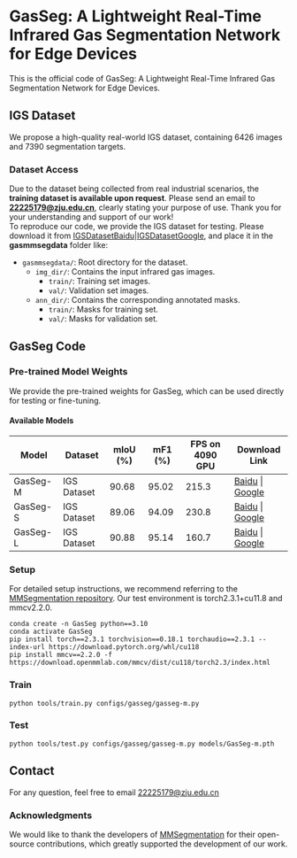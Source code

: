 # GasSeg: A Lightweight Real-Time Infrared Gas Segmentation Network for Edge Devices
This is the official code of GasSeg: A Lightweight Real-Time Infrared Gas Segmentation Network for Edge Devices.
## IGS Dataset
We propose a high-quality real-world IGS dataset, containing 6426 images and 7390 segmentation targets.
### Dataset Access  
Due to the dataset being collected from real industrial scenarios, the **training dataset is available upon request**. Please send an email to **22225179@zju.edu.cn**, clearly stating your purpose of use. 
Thank you for your understanding and support of our work!  
To reproduce our code, we provide the IGS dataset for testing. Please download it from [IGSDatasetBaidu](https://pan.baidu.com/s/1-VZkDBa6b1l6q5L27VinEQ?pwd=rxq1)|[IGSDatasetGoogle](https://drive.google.com/file/d/1-hB5uEAOdDjCOMShOEwF2D2oTMYxKFcU/view?usp=drive_link), and place it in the **gasmmsegdata** folder like:
- `gasmmsegdata/`: Root directory for the dataset.
  - `img_dir/`: Contains the input infrared gas images.
    - `train/`: Training set images.
    - `val/`: Validation set images.
  - `ann_dir/`: Contains the corresponding annotated masks.
    - `train/`: Masks for training set.
    - `val/`: Masks for validation set.


## GasSeg Code
### Pre-trained Model Weights 
We provide the pre-trained weights for GasSeg, which can be used directly for testing or fine-tuning.  
#### Available Models  
| Model       | Dataset     | mIoU (%) | mF1 (%) | FPS on 4090 GPU| Download Link |
|-------------|-------------|----------|---------|--------------- |---------------|
| GasSeg-M    | IGS Dataset | 90.68    | 95.02   |215.3| [Baidu](https://pan.baidu.com/s/1TbOuM8yo0ZfAwnLeoCd7Xw?pwd=vmba) \| [Google](https://drive.google.com/file/d/1RZQ5AaWgEV6MMO1SLvHOKhtWLVjFOttg/view?usp=drive_link) |
| GasSeg-S    | IGS Dataset | 89.06    | 94.09   |230.8| [Baidu](https://pan.baidu.com/s/1ooNMbFHmdojCm3-r0WNJmA?pwd=26b3) \| [Google](https://drive.google.com/file/d/1RZQ5AaWgEV6MMO1SLvHOKhtWLVjFOttg/view?usp=drive_link) |
| GasSeg-L    | IGS Dataset | 90.88    | 95.14   |160.7| [Baidu](https://pan.baidu.com/s/17zOqLvPzQ6-_7U6au4U_dw?pwd=itx4) \| [Google](https://drive.google.com/file/d/1Y56JGj2zsr7FSk7LAL_SiLWSyDFoikkj/view?usp=drive_link) |
### Setup
For detailed setup instructions, we recommend referring to the [MMSegmentation repository](https://github.com/open-mmlab/mmsegmentation). Our test environment is torch2.3.1+cu11.8 and mmcv2.2.0.
```
conda create -n GasSeg python==3.10
conda activate GasSeg
pip install torch==2.3.1 torchvision==0.18.1 torchaudio==2.3.1 --index-url https://download.pytorch.org/whl/cu118
pip install mmcv==2.2.0 -f https://download.openmmlab.com/mmcv/dist/cu118/torch2.3/index.html
```
### Train
```
python tools/train.py configs/gasseg/gasseg-m.py
```
### Test
```
python tools/test.py configs/gasseg/gasseg-m.py models/GasSeg-m.pth
```
## Contact   
For any question, feel free to email <22225179@zju.edu.cn>

### Acknowledgments
We would like to thank the developers of [MMSegmentation](https://github.com/open-mmlab/mmsegmentation) for their open-source contributions, which greatly supported the development of our work.
